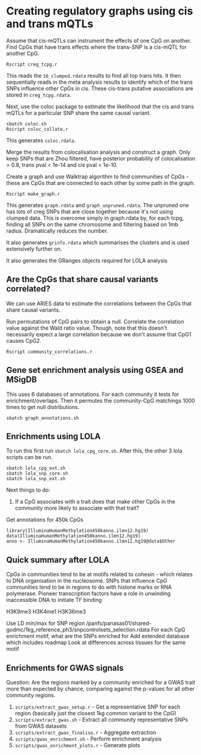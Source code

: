 # Creating regulatory graphs using cis and trans mQTLs

Assume that cis-mQTLs can instrument the effects of one CpG on another. Find CpGs that have trans effects where the trans-SNP is a cis-mQTL for another CpG. 

```
Rscript creg_tcpg.r
```

This reads the `16_clumped.rdata` results to find all top trans hits. It then sequentially reads in the meta analysis results to identify which of the trans SNPs influence other CpGs in cis. These cis-trans putative associations are stored in `creg_tcpg.rdata`.

Next, use the coloc package to estimate the likelihood that the cis and trans mQTLs for a particular SNP share the same causal variant. 

```
sbatch coloc.sh
Rscript coloc_collate.r
```

This generates `coloc.rdata`. 

Merge the results from colocalisation analysis and construct a graph. Only keep SNPs that are Zhou filtered, have posterior probability of colocalisation > 0.8, trans pval < 1e-14 and cis pval < 1e-10.

Create a graph and use Walktrap algorithm to find communities of CpGs - these are CpGs that are connected to each other by some path in the graph.

```
Rscript make_graph.r
```

This generates `graph.rdata` and `graph_unpruned.rdata`. The unpruned one has lots of creg SNPs that are close together because it's not using clumped data. This is overcome simply in graph.rdata by, for each tcpg, finding all SNPs on the same chromosome and filtering based on 1mb radius. Dramatically reduces the number.

It also generates `grinfo.rdata` which summarises the clusters and is used extensively further on.

It also generates the GRanges objects required for LOLA analysis


## Are the CpGs that share causal variants correlated?

We can use ARIES data to estimate the correlations between the CpGs that share causal variants.

Run permutations of CpG pairs to obtain a null. Correlate the correlation value against the Wald ratio value. Though, note that this doesn't necessarily expect a large correlation because we don't assume that CpG1 causes CpG2.

```
Rscript community_correlations.r
```



## Gene set enrichment analysis using GSEA and MSigDB

This uses 6 databases of annotations. For each community it tests for enrichment/overlaps. Then it permutes the community-CpG matchings 1000 times to get null distributions. 

```
sbatch graph_annotations.sh
```


## Enrichments using LOLA

To run this first run `sbatch lola_cpg_core.sh`. After this, the other 3 lola scripts can be run.

```
sbatch lola_cpg_ext.sh
sbatch lola_snp_core.sh
sbatch lola_snp_ext.sh
```




Next things to do:

1. If a CpG associates with a trait does that make other CpGs in the community more likely to associate with that trait?


Get annotations for 450k CpGs

```
library(IlluminaHumanMethylation450kanno.ilmn12.hg19)
data(IlluminaHumanMethylation450kanno.ilmn12.hg19)
anno <- IlluminaHumanMethylation450kanno.ilmn12.hg19@data$Other
```


## Quick summary after LOLA

CpGs in communities tend to be at motifs related to cohesin - which relates to DNA organisation in the nucleosome.
SNPs that influence CpG communities tend to be in regions to do with histone marks or RNA polymerase. 
Pioneer transcription factors have a role in unwinding inaccessible DNA to initiate TF binding

H3K9me3
H3K4me1
H3K36me3

Use LD min/max for SNP region /panfs/panasas01/shared-godmc/1kg_reference_ph3/snpcontrolsets_selection.rdata
For each CpG enrichment motif, what are the SNPs enriched for
Add extended database which includes roadmap
Look at differences across tissues for the same motif


## Enrichments for GWAS signals

Question: Are the regions marked by a community enriched for a GWAS trait more than expected by chance, comparing against the p-values for all other community regions.

1. `scripts/extract_gwas_setup.r` - Get a representative SNP for each region (basically just the closest 1kg common variant to the CpG)
2. `scripts/extract_gwas.sh` - Extract all community representative SNPs from GWAS datasets
3. `scripts/extract_gwas_finalise.r` - Aggregate extraction
4. `scripts/gwas_enrichment.sh` - Perform enrichment analysis
5. `scripts/gwas_enrichment_plots.r` - Generate plots


